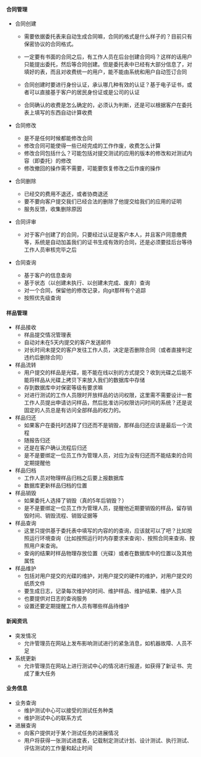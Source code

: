 #### 合同管理

+ 合同创建

  + 需要依据委托表来自动生成合同嘛，合同的格式是什么样子的？目前只有保密协议的合同格式。
  + 一定要有书面的合同之后，有工作人员在后台创建合同吗？这样的话用户只能提出委托，然后等合同创建。但是委托表中已经有大部分信息了，对填好的表，而且对收费统一的用户，能不能由系统和用户自动签订合同

  + 合同创建时要进行身份认证，承认哪几种有效的认证？基于电子证书，或者可以直接基于客户的居民身份证或是公司的认证
  + 合同确认的收费是怎么确定的，必须认为判断，还是可以根据客户在委托表上填写的东西自动计算收费

+ 合同修改

  + 是不是任何时候都能修改合同
  + 修改合同可能使得一些已经完成的工作作废，收费怎么计算
  + 修改合同包括什么？可能包括对提交测试的应用的版本的修改和对测试内容（即委托）的修改
  + 修改撤回的操作需不需要，可能要恢复修改之后作废的操作

+ 合同删除

  + 已经交的费用不退还，或者协商退还
  + 要不要向客户提交我们已经合法的删除了他提交给我们的应用的证明
  + 服务反馈，收集删除原因

+ 合同评审

  + 对于客户创建了的合同，只要经过认证是客户本人，并且客户同意缴费等，系统是自动加盖我们的证书生成有效的合同，还是必须要挂后台等待工作人员审核完毕之后

+ 合同查询

  + 基于客户的信息查询
  + 基于状态（以创建未执行、以创建未完成、废弃）查询
  + 对一个合同，保留他的修改记录，向git那样有个追踪
  + 按照优先级查询

#### 样品管理

+ 样品接收
  + 样品提交情况管理表
  + 自动对未在5天内提交的客户发送邮件
  + 对长时间未提交的客户发往工作人员，决定是否删除合同（或者直接判定违约后删除合同）
+ 样品流转
  + 用户提交的样品是光碟，能不能在线以别的方式提交？收到光碟之后能不能将样品从光碟上拷贝下来放入我们的数据库中存储
  + 存到数据库中对保密等级有要求嘛
  + 对进行测试的工作人员限时开放样品的访问权限，这里需不需要设计一套工作人员提出申请访问样品，然后批准访问权限访问时间的系统？还是说固定的人员总是有访问全部样品的权力的。
+ 样品归还
  + 如果客户在委托时选择了归还而不是销毁，那样品归还应该是最后一个流程
  + 随报告归还
  + 还是在客户确认流程后归还
  + 是不是要绑定一位员工作为管理人员，对应为没有归还而不能结束的合同定期提醒他
+ 样品归档
  + 工作人员对物理样品归档之后要上报数据库
  + 数据库更新样品归档的位置
+ 样品销毁
  + 如果委托人选择了销毁（真的5年后销毁？）
  + 是不是要绑定一位员工作为管理人员，提醒他近期要销毁的样品，留存销毁时间、销毁流程、销毁证据等
+ 样品查询
  + 这里只提供基于委托表中填写的内容的的查询，应该就可以了吧？比如按照运行环境查询（比如按照运行时内存要求来查询）、按照合同来查询、按照用户来查询。
  + 查询的结果时样品物理存放位置（光碟）或者在数据库中的位置以及其他属性
+ 样品维护
  + 包括对用户提交的光碟的维护，对用户提交的硬件的维护，对用户提交的纸质文件
  + 要生成日志，记录每次维护的时间、维护样品、维护结果、维护人员
  + 也要提供对日志的查询服务
  + 设置还要定期提醒工作人员有哪些样品待维护 

#### 新闻资讯

- 突发情况
  - 允许管理员在网站上发布影响测试进行的紧急消息，如机器故障、人员不足
- 系统更新
  - 允许管理员在网站上进行测试中心的情况进行报道，如获得了新证书、完成了重大任务

#### 业务信息

- 业务查询
  - 维护测试中心可以接受的测试任务种类
  - 维护测试中心的联系方式
- 进展查询
  - 向客户提供对于某个测试任务的进展情况
  - 用户将获得一张测试进度表，记载制定测试计划、设计测试、执行测试、评估测试的工作量和起止时间
